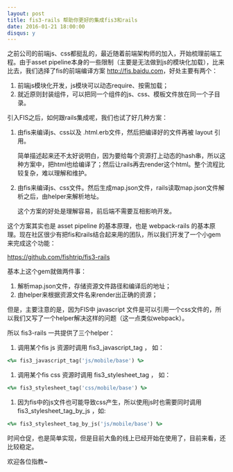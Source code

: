 ```yaml
---
layout: post
title: fis3-rails 帮助你更好的集成fis3和rails
date: 2016-01-21 18:00:00
disqus: y
---
```


之前公司的前端js、css都挺乱的，最近随着前端架构师的加入，开始梳理前端工程。由于asset pipeline本身的一些限制（主要是无法做到js的模块化加载），比来比去，我们选择了fis的前端编译方案 <http://fis.baidu.com>，好处主要有两个：

1. 前端js模块化开发，js模块可以动态require、按需加载；
2. 就近原则封装组件，可以把同一个组件的js、css、模板文件放在同一个子目录。

引入FIS之后，如何跟rails集成呢，我们也试了好几种方案：

1. 由fis来编译js、css以及 .html.erb文件，然后把编译好的文件再被 layout 引用。

   简单描述起来还不太好说明白，因为要给每个资源打上动态的hash串，所以这种方案中，把html也给编译了；然后让rails再去render这个html。整个流程比较复杂，难以理解和维护。

2. 由fis来编译js、css文件。然后生成map.json文件，rails读取map.json文件解析之后，由helper来解析地址。
   
   这个方案的好处是理解容易，前后端不需要互相影响开发。


这个方案其实也是 asset pipeline 的基本原理，也是 webpack-rails 的基本原理。现在社区很少有把fis和rails结合起来用的团队，所以我们开发了一个小gem来完成这个功能：

<https://github.com/fishtrip/fis3-rails>

基本上这个gem就做两件事：

1. 解析map.json文件，存储资源文件路径和编译后的地址；
2. 由helper来根据资源文件名来render出正确的资源；

但是，主要注意的是，因为FIS中 javascript 文件是可以引用一个css文件的，所以我们又写了一个helper解决这样的问题（这一点类似webpack）。

所以 fis3-rails 一共提供了三个helper：

1. 调用某个fis js 资源时调用 fis3_javascript_tag ， 如：

```ruby
<%= fis3_javascript_tag('js/mobile/base') %>
```

1. 调用某个fis css 资源时调用 fis3_stylesheet_tag ， 如：

```ruby
<%= fis3_stylesheet_tag('css/mobile/base') %>
```

1. 因为fis中的js文件也可能导致css产生，所以使用js时也需要同时调用 fis3_stylesheet_tag_by_js ，如:

```ruby
<%= fis3_stylesheet_tag_by_js('js/mobile/base') %>
```

时间仓促，也是简单实现，但是目前大鱼的线上已经开始在使用了，目前来看，还比较稳定。

欢迎各位指教~


